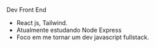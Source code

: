 Dev Front End 

- React js, Tailwind.
- Atualmente estudando Node Express
- Foco em me tornar um dev javascript fullstack.

          
